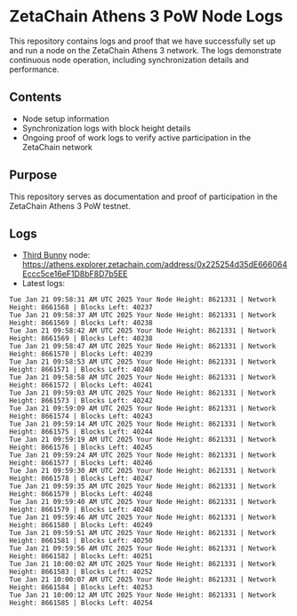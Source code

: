 # ZetaChain Athens 3 PoW Node Logs
This repository contains logs and proof that we have successfully set up and run a node on the ZetaChain Athens 3 network. The logs demonstrate continuous node operation, including synchronization details and performance.

## Contents
- Node setup information
- Synchronization logs with block height details
- Ongoing proof of work logs to verify active participation in the ZetaChain network

## Purpose
This repository serves as documentation and proof of participation in the ZetaChain Athens 3 PoW testnet.

## Logs

- [Third Bunny](https://thirdbunny.xyz/) node: https://athens.explorer.zetachain.com/address/0x225254d35dE666064Eccc5ce16eF1D8bF8D7b5EE
- Latest logs:
```
Tue Jan 21 09:58:31 AM UTC 2025 Your Node Height: 8621331 | Network Height: 8661568 | Blocks Left: 40237
Tue Jan 21 09:58:37 AM UTC 2025 Your Node Height: 8621331 | Network Height: 8661569 | Blocks Left: 40238
Tue Jan 21 09:58:42 AM UTC 2025 Your Node Height: 8621331 | Network Height: 8661569 | Blocks Left: 40238
Tue Jan 21 09:58:47 AM UTC 2025 Your Node Height: 8621331 | Network Height: 8661570 | Blocks Left: 40239
Tue Jan 21 09:58:53 AM UTC 2025 Your Node Height: 8621331 | Network Height: 8661571 | Blocks Left: 40240
Tue Jan 21 09:58:58 AM UTC 2025 Your Node Height: 8621331 | Network Height: 8661572 | Blocks Left: 40241
Tue Jan 21 09:59:03 AM UTC 2025 Your Node Height: 8621331 | Network Height: 8661573 | Blocks Left: 40242
Tue Jan 21 09:59:09 AM UTC 2025 Your Node Height: 8621331 | Network Height: 8661574 | Blocks Left: 40243
Tue Jan 21 09:59:14 AM UTC 2025 Your Node Height: 8621331 | Network Height: 8661575 | Blocks Left: 40244
Tue Jan 21 09:59:19 AM UTC 2025 Your Node Height: 8621331 | Network Height: 8661576 | Blocks Left: 40245
Tue Jan 21 09:59:24 AM UTC 2025 Your Node Height: 8621331 | Network Height: 8661577 | Blocks Left: 40246
Tue Jan 21 09:59:30 AM UTC 2025 Your Node Height: 8621331 | Network Height: 8661578 | Blocks Left: 40247
Tue Jan 21 09:59:35 AM UTC 2025 Your Node Height: 8621331 | Network Height: 8661579 | Blocks Left: 40248
Tue Jan 21 09:59:40 AM UTC 2025 Your Node Height: 8621331 | Network Height: 8661579 | Blocks Left: 40248
Tue Jan 21 09:59:46 AM UTC 2025 Your Node Height: 8621331 | Network Height: 8661580 | Blocks Left: 40249
Tue Jan 21 09:59:51 AM UTC 2025 Your Node Height: 8621331 | Network Height: 8661581 | Blocks Left: 40250
Tue Jan 21 09:59:56 AM UTC 2025 Your Node Height: 8621331 | Network Height: 8661582 | Blocks Left: 40251
Tue Jan 21 10:00:02 AM UTC 2025 Your Node Height: 8621331 | Network Height: 8661583 | Blocks Left: 40252
Tue Jan 21 10:00:07 AM UTC 2025 Your Node Height: 8621331 | Network Height: 8661584 | Blocks Left: 40253
Tue Jan 21 10:00:12 AM UTC 2025 Your Node Height: 8621331 | Network Height: 8661585 | Blocks Left: 40254
```
